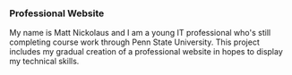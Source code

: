 ### Professional Website

My name is Matt Nickolaus and I am a young IT professional who's still completing course work through Penn State University. This project includes my gradual creation of a professional website in hopes to display my technical skills.
